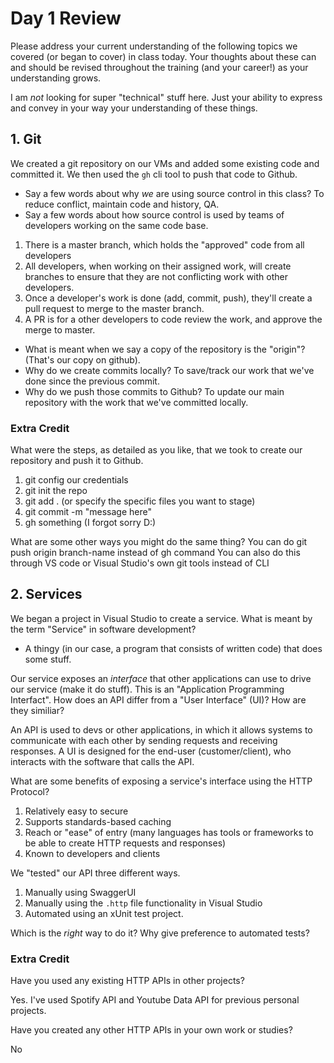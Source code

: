 # Day 1 Review

Please address your current understanding of the following topics we covered (or began to cover) in class today. Your thoughts about these can and should be revised throughout the training (and your career!) as your understanding grows.

I am *not* looking for super "technical" stuff here. Just your ability to express and convey in your way your understanding of these things.

## 1. Git

We created a git repository on our VMs and added some existing code and committed it. We then used the `gh` cli tool to push that code to Github. 

- Say a few words about why *we* are using source control in this class?
To reduce conflict, maintain code and history, QA. 
- Say a few words about how source control is used by teams of developers working on the same code base.
1. There is a master branch, which holds the "approved" code from all developers
2. All developers, when working on their assigned work, will create branches to ensure that they are not conflicting work with other developers.
3. Once a developer's work is done (add, commit, push), they'll create a pull request to merge to the master branch.
4. A PR is for a other developers to code review the work, and approve the merge to master. 
- What is meant when we say a copy of the repository is the "origin"? (That's our copy on github).
- Why do we create commits locally?
To save/track our work that we've done since the previous commit.
- Why do we push those commits to Github?
To update our main repository with the work that we've committed locally.


### Extra Credit

What were the steps, as detailed as you like, that we took to create our repository and push it to Github.

1. git config our credentials
2. git init the repo
3. git add . (or specify the specific files you want to stage)
4. git commit -m "message here"
5. gh something (I forgot sorry D:)

What are some other ways you might do the same thing?
You can do git push origin branch-name instead of gh command
You can also do this through VS code or Visual Studio's own git tools instead of CLI


## 2. Services

We began a project in Visual Studio to create a service. What is meant by the term "Service" in software development?
- A thingy (in our case, a program that consists of written code) that does some stuff.

Our service exposes an *interface* that other applications can use to drive our service (make it do stuff). This is an
"Application Programming Interfact". How does an API differ from a "User Interface" (UI)? How are they similiar?

An API is used to devs or other applications, in which it allows systems to communicate with each other by sending requests and receiving responses. A UI is designed for the end-user (customer/client), who interacts with the software that calls the API.

What are some benefits of exposing a service's interface using the HTTP Protocol?

1. Relatively easy to secure
2. Supports standards-based caching
3. Reach or "ease" of entry (many languages has tools or frameworks to be able to create HTTP requests and responses)
4. Known to developers and clients

We "tested" our API three different ways. 

1. Manually using SwaggerUI
2. Manually using the `.http` file functionality in Visual Studio
3. Automated using an xUnit test project.

Which is the *right* way to do it? Why give preference to automated tests? 

### Extra Credit

Have you used any existing HTTP APIs in other projects?

Yes. I've used Spotify API and Youtube Data API for previous personal projects.

Have you created any other HTTP APIs in your own work or studies?

No
